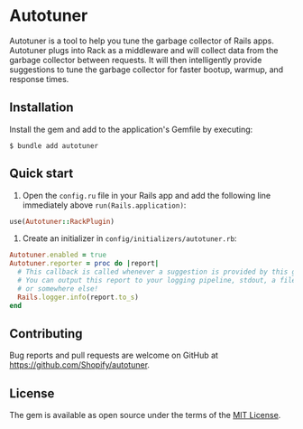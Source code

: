 # Autotuner

Autotuner is a tool to help you tune the garbage collector of Rails apps. Autotuner plugs into Rack as a middleware and will collect data from the garbage collector between requests. It will then intelligently provide suggestions to tune the garbage collector for faster bootup, warmup, and response times.

## Installation

Install the gem and add to the application's Gemfile by executing:

```
$ bundle add autotuner
```

## Quick start

1. Open the `config.ru` file in your Rails app and add the following line immediately above `run(Rails.application)`:
  ```ruby
  use(Autotuner::RackPlugin)
  ```
1. Create an initializer in `config/initializers/autotuner.rb`:
  ```ruby
  Autotuner.enabled = true
  Autotuner.reporter = proc do |report|
    # This callback is called whenever a suggestion is provided by this gem.
    # You can output this report to your logging pipeline, stdout, a file,
    # or somewhere else!
    Rails.logger.info(report.to_s)
  end
  ```

## Contributing

Bug reports and pull requests are welcome on GitHub at https://github.com/Shopify/autotuner.

## License

The gem is available as open source under the terms of the [MIT License](https://opensource.org/licenses/MIT).
